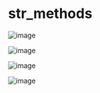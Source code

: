 # str_methods

![image](https://github.com/anfishka/str_methods/assets/97487005/56331ddf-ef66-47cc-8c3a-03ad87400e73)

![image](https://github.com/anfishka/str_methods/assets/97487005/8c3ba3fa-a7c1-4919-90d7-cca0a682cb7c)

![image](https://github.com/anfishka/str_methods/assets/97487005/9a6e5736-624f-4389-9dd8-55c207699a36)

![image](https://github.com/anfishka/str_methods/assets/97487005/8f88b955-6b3d-439e-94b1-c1cb366e543f)
